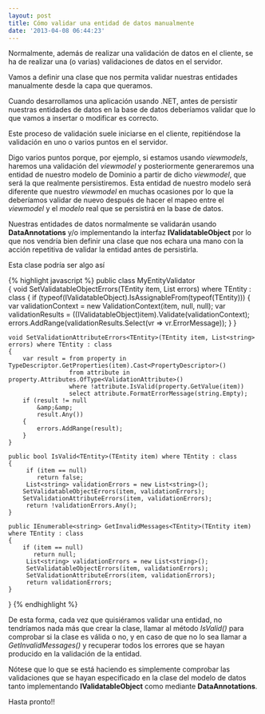 ```yaml
---
layout: post
title: Cómo validar una entidad de datos manualmente
date: '2013-04-08 06:44:23'
---
```



Normalmente, además de realizar una validación de datos en el cliente, se ha de realizar una (o varias) validaciones de datos en el servidor.

Vamos a definir una clase que nos permita validar nuestras entidades manualmente desde la capa que queramos.

Cuando desarrollamos una aplicación usando .NET, antes de persistir nuestras entidades de datos en la base de datos deberíamos validar que lo que vamos a insertar o modificar es correcto.

Este proceso de validación suele iniciarse en el cliente, repitiéndose la validación en uno o varios puntos en el servidor.

Digo varios puntos porque, por ejemplo, si estamos usando *viewmodels*, haremos una validación del *viewmodel* y posteriormente generaremos una entidad de nuestro modelo de Dominio a partir de dicho *viewmodel*, que será la que realmente persistiremos. Esta entidad de nuestro modelo será diferente que nuestro *viewmodel* en muchas ocasiones por lo que la deberíamos validar de nuevo después de hacer el mapeo entre el *viewmodel* y el *modelo* real que se persistirá en la base de datos.

Nuestras entidades de datos normalmente se validarán usando **DataAnnotations** y/o implementando la interfaz **IValidatableObject** por lo que nos vendría bien definir una clase que nos echara una mano con la acción repetitiva de validar la entidad antes de persistirla.

Esta clase podría ser algo así

{% highlight javascript %}
public class MyEntityValidator     
{
    void SetValidatableObjectErrors<TEntity>(TEntity item, List<string> errors) where TEntity : class
    {
        if (typeof(IValidatableObject).IsAssignableFrom(typeof(TEntity)))
        {
            var validationContext = new ValidationContext(item, null, null);
            var validationResults = ((IValidatableObject)item).Validate(validationContext);
            errors.AddRange(validationResults.Select(vr => vr.ErrorMessage));
        }
    }

    void SetValidationAttributeErrors<TEntity>(TEntity item, List<string> errors) where TEntity : class
    {
        var result = from property in TypeDescriptor.GetProperties(item).Cast<PropertyDescriptor>()
                     from attribute in property.Attributes.OfType<ValidationAttribute>()
                     where !attribute.IsValid(property.GetValue(item))
                     select attribute.FormatErrorMessage(string.Empty);
        if (result != null
            &amp;&amp;
            result.Any())
        {
            errors.AddRange(result);
        }
    }

    public bool IsValid<TEntity>(TEntity item) where TEntity : class
    {
         if (item == null)
            return false;
         List<string> validationErrors = new List<string>();
        SetValidatableObjectErrors(item, validationErrors);
        SetValidationAttributeErrors(item, validationErrors);
         return !validationErrors.Any();
    }
		
    public IEnumerable<string> GetInvalidMessages<TEntity>(TEntity item) where TEntity : class
    {
        if (item == null)
           return null;
         List<string> validationErrors = new List<string>();
         SetValidatableObjectErrors(item, validationErrors);
         SetValidationAttributeErrors(item, validationErrors);
         return validationErrors;
    }
}
{% endhighlight %}

De esta forma, cada vez que quisiéramos validar una entidad, no tendríamos nada más que crear la clase, llamar al método *IsValid()* para comprobar si la clase es válida o no, y en caso de que no lo sea llamar a *GetInvalidMessages()* y recuperar todos los errores que se hayan producido en la validación de la entidad.

Nótese que lo que se está haciendo es simplemente comprobar las validaciones que se hayan especificado en la clase del modelo de datos tanto implementando **IValidatableObject** como mediante **DataAnnotations**.

Hasta pronto!!


